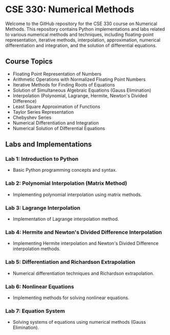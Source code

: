 # CSE 330: Numerical Methods

Welcome to the GitHub repository for the CSE 330 course on Numerical Methods. This repository contains Python implementations and labs related to various numerical methods and techniques, including floating-point representation, iterative methods, interpolation, approximation, numerical differentiation and integration, and the solution of differential equations.

## Course Topics

- Floating Point Representation of Numbers
- Arithmetic Operations with Normalized Floating Point Numbers
- Iterative Methods for Finding Roots of Equations
- Solution of Simultaneous Algebraic Equations (Gauss Elimination)
- Interpolation (Polynomial, Lagrange, Hermite, Newton's Divided Difference)
- Least Square Approximation of Functions
- Taylor Series Representation
- Chebyshev Series
- Numerical Differentiation and Integration
- Numerical Solution of Differential Equations

## Labs and Implementations

### Lab 1: Introduction to Python
- Basic Python programming concepts and syntax.

### Lab 2: Polynomial Interpolation (Matrix Method)
- Implementing polynomial interpolation using matrix methods.

### Lab 3: Lagrange Interpolation
- Implementation of Lagrange interpolation method.

### Lab 4: Hermite and Newton's Divided Difference Interpolation
- Implementing Hermite interpolation and Newton's Divided Difference interpolation methods.

### Lab 5: Differentiation and Richardson Extrapolation
- Numerical differentiation techniques and Richardson extrapolation.

### Lab 6: Nonlinear Equations
- Implementing methods for solving nonlinear equations.

### Lab 7: Equation System
- Solving systems of equations using numerical methods (Gauss Elimination).
